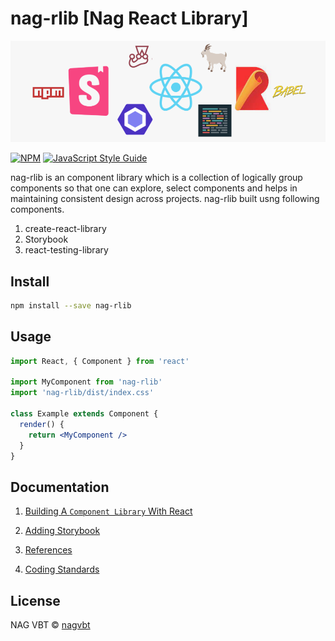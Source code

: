 # nag-rlib  [Nag React Library]

 ![](docs/images/nag-rlib.png)

[![NPM](https://img.shields.io/npm/v/nag-rlib.svg)](https://www.npmjs.com/package/nag-rlib) [![JavaScript Style Guide](https://img.shields.io/badge/code_style-standard-brightgreen.svg)](https://standardjs.com)

nag-rlib is an component library which is a collection of logically group components so that one can explore, select components and helps in maintaining consistent design across projects. nag-rlib built usng following components.

1. create-react-library
2. Storybook
3. react-testing-library

## Install

```bash
npm install --save nag-rlib
```

## Usage

```jsx
import React, { Component } from 'react'

import MyComponent from 'nag-rlib'
import 'nag-rlib/dist/index.css'

class Example extends Component {
  render() {
    return <MyComponent />
  }
}
```

## Documentation

1. [Building A `Component Library` With React](./docs/Steps-To-Create-Library.md)

2. [Adding Storybook](./docs/Storybook.md)

3. [References](./docs/References.md)

4. [Coding Standards](./docs/Coding-Standards.md)

## License

NAG VBT © [nagvbt](https://github.com/nagvbt)
